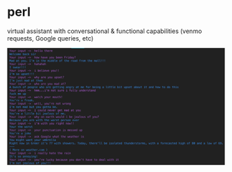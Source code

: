 # perl
virtual assistant with conversational & functional capabilities (venmo requests, Google queries, etc)

![alt text](https://github.com/vaibhavbafna5/friday/blob/master/friday%20demo.png)
